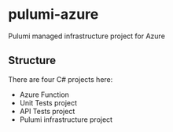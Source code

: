 # pulumi-azure
Pulumi managed infrastructure project for Azure

## Structure

There are four C# projects here:

* Azure Function
* Unit Tests project
* API Tests project
* Pulumi infrastructure project